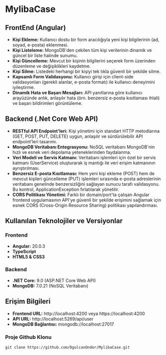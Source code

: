 # MylibaCase

## FrontEnd (Angular)
- **Kişi Ekleme:** Kullanıcı dostu bir form aracılığıyla yeni kişi bilgilerinin (ad, soyad, e-posta) eklenmesi.
- **Kişi Listeleme:** MongoDB'den çekilen tüm kişi verilerinin dinamik ve güncel bir liste halinde sunumu.
- **Kişi Güncelleme:** Mevcut bir kişinin bilgilerini seçerek form üzerinden düzenleme ve değişiklikleri kaydetme.
- **Kişi Silme:** Listedeki herhangi bir kişiyi tek tıkla güvenli bir şekilde silme.
- **Kapsamlı Form Validasyonu:** Kullanıcı girişi için client-side validasyonları (gerekli alanlar, e-posta formatı) ile kullanıcı deneyimini iyileştirme.
- **Dinamik Hata ve Başarı Mesajları:** API yanıtlarına göre kullanıcı arayüzünde anlık, anlaşılır hata (örn. benzersiz e-posta kısıtlaması ihlali) ve başarı bildirimleri görüntüleme.

## Backend (.Net Core Web API)
- **RESTful API Endpoint'leri:** Kişi yönetimi için standart HTTP metodlarına (GET, POST, PUT, DELETE) uygun, anlaşılır ve sürdürülebilir API endpoint'leri tasarımı.
- **MongoDB Veritabanı Entegrasyonu:** NoSQL veritabanı MongoDB'nin hızlı ve esnek veri depolama yeteneklerinden faydalanma.
- **Veri Modeli ve Servis Katmanı:** Veritabanı işlemleri için özel bir servis katmanı (UserService) oluşturarak iş mantığı ile veri erişim katmanının ayrıştırılması.
- **Benzersiz E-posta Kısıtlaması:** Hem yeni kişi ekleme (POST) hem de mevcut kişileri güncelleme (PUT) işlemleri sırasında e-posta adreslerinin veritabanı genelinde benzersizliğini sağlayan sunucu tarafı validasyonu. Bu kontrol, ApplicationException fırlatılarak yönetilir.
- **CORS Politikası Yönetimi:** Farklı bir domain/port'ta çalışan Angular frontend uygulamasının API'ye güvenli bir şekilde erişimini sağlamak için esnek CORS (Cross-Origin Resource Sharing) politikası yapılandırması.

## Kullanılan Teknolojiler ve Versiyonlar
### Frontend
- **Angular:** 20.0.3
- **TypeScript**
- **HTML5 & CSS3**

### Backend
- **.NET Core:** 9.0 (ASP.NET Core Web API)
- **MongoDB:** 7.0.21 (NoSQL Veritabanı)

## Erişim Bilgileri
- **Frontend URL:** http://localhost:4200 veya https://localhost:4200
- **API URL:** http://localhost:5269/api/user
- **MongoDB Bağlantısı:** mongodb://localhost:27017

### Proje Github Klonu

```
git clone https://github.com/OgulcanOnder/MylibaCase.git 
```